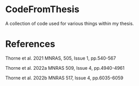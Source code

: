 # CodeFromThesis
A collection of code used for various things within my thesis. 


# References 
Thorne et al. 2021 MNRAS, 505, Issue 1, pp.540-567 

Thorne et al. 2022a MNRAS 509, Issue 4, pp.4940-4961

Thorne et al. 2022b MNRAS 517, Issue 4, pp.6035-6059
